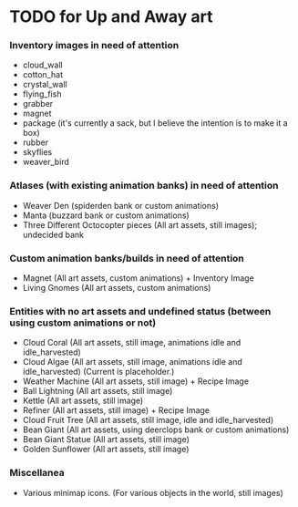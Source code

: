 # TODO for Up and Away art


### Inventory images in need of attention
+ cloud_wall
+ cotton_hat
+ crystal_wall
+ flying_fish
+ grabber
+ magnet
+ package (it's currently a sack, but I believe the intention is to make it a box)
+ rubber
+ skyflies
+ weaver_bird

### Atlases (with existing animation banks) in need of attention
+ Weaver Den (spiderden bank or custom animations)
+ Manta (buzzard bank or custom animations)
+ Three Different Octocopter pieces (All art assets, still images); undecided bank


### Custom animation banks/builds in need of attention
+ Magnet (All art assets, custom animations) + Inventory Image
+ Living Gnomes (All art assets, custom animations)


### Entities with no art assets and undefined status (between using custom animations or not)
+ Cloud Coral (All art assets, still image, animations idle and idle_harvested)
+ Cloud Algae (All art assets, still image, animations idle and idle_harvested) (Current is placeholder.)
+ Weather Machine (All art assets, still image) + Recipe Image
+ Ball Lightning (All art assets, still image)
+ Kettle (All art assets, still image)
+ Refiner (All art assets, still image) + Recipe Image
+ Cloud Fruit Tree (All art assets, still image, idle and idle_harvested)
+ Bean Giant (All art assets, using deerclops bank or custom animations)
+ Bean Giant Statue (All art assets, still image)
+ Golden Sunflower (All art assets, still image)


### Miscellanea
+ Various minimap icons. (For various objects in the world, still images)

<!--
vim: ft=markdown nofoldenable
-->
